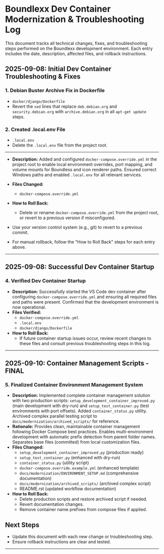 # Boundlexx Dev Container Modernization & Troubleshooting Log

This document tracks all technical changes, fixes, and troubleshooting steps performed on the Boundlexx development environment. Each entry includes the date, description, affected files, and rollback instructions.


## 2025-09-08: Initial Dev Container Troubleshooting & Fixes

### 1. Debian Buster Archive Fix in Dockerfile
  - `docker/django/Dockerfile`
  - Revert the `sed` lines that replace `deb.debian.org` and `security.debian.org` with `archive.debian.org` in all `apt-get update` steps.

### 2. Created .local.env File
  - `.local.env`
  - Delete the `.local.env` file from the project root.


---
- **Description:** Added and configured `docker-compose.override.yml` in the project root to enable local environment overrides, port mapping, and volume mounts for Boundless and icon renderer paths. Ensured correct Windows paths and enabled `.local.env` for all relevant services.
- **Files Changed:**
  - `docker-compose.override.yml`
- **How to Roll Back:**
  - Delete or rename `docker-compose.override.yml` from the project root, or revert to a previous version if misconfigured.

- Use your version control system (e.g., git) to revert to a previous commit.
- For manual rollback, follow the "How to Roll Back" steps for each entry above.

---

## 2025-09-08: Successful Dev Container Startup

### 4. Verified Dev Container Startup
- **Description:** Successfully started the VS Code dev container after configuring `docker-compose.override.yml` and ensuring all required files and paths were present. Confirmed that the development environment is now operational.
- **Files Verified:**
  - `docker-compose.override.yml`
  - `.local.env`
  - `docker/django/Dockerfile`
- **How to Roll Back:**
  - If future container startup issues occur, review recent changes to these files and consult previous troubleshooting steps in this log.

---

## 2025-09-10: Container Management Scripts - FINAL

### 5. Finalized Container Environment Management System
- **Description:** Implemented complete container management solution with two production scripts: `setup_development_container_improved.py` (main development with dry-run) and `setup_test_container.py` (test environments with port offsets). Added `container_status.py` utility. Archived complex parallel testing script to `docs/modernization/archived_scripts/` for reference.
- **Rationale:** Provides clean, maintainable container management following Docker Compose best practices. Enables multi-environment development with automatic prefix detection from parent folder names. Separates base files (committed) from local customization files.
- **Files Changed:**
  - `setup_development_container_improved.py` (production ready)
  - `setup_test_container.py` (enhanced with dry-run)
  - `container_status.py` (utility script)
  - `docker-compose.override.example.yml` (enhanced template)
  - `docs/modernization/ENVIRONMENT_SETUP.md` (comprehensive documentation)
  - `docs/modernization/archived_scripts/` (archived complex script)
  - README.rst (updated workflow documentation)
- **How to Roll Back:**
  - Delete production scripts and restore archived script if needed.
  - Revert documentation changes.
  - Remove container name prefixes from compose files if applied.

## Next Steps
- Update this document with each new change or troubleshooting step.
- Ensure rollback instructions are clear and tested.

---
